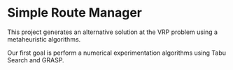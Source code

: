 # Simple Route Manager


This project generates an alternative solution at the VRP problem using a metaheuristic algorithms.

Our first goal is perform a numerical experimentation algorithms using Tabu Search and GRASP.
